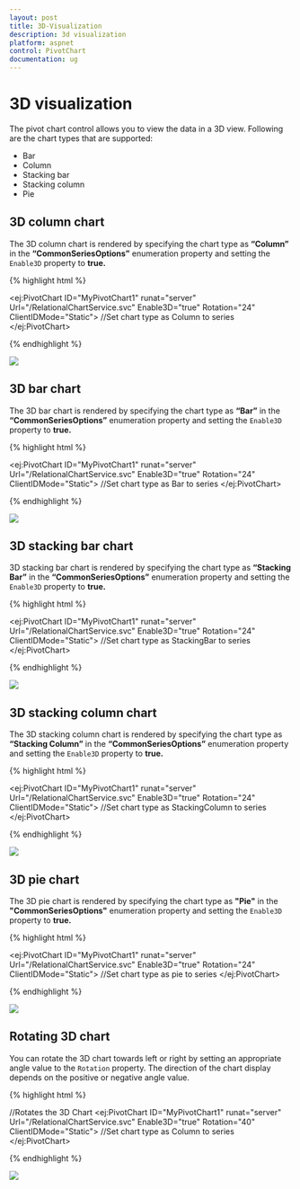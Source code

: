 ```yaml
---
layout: post
title: 3D-Visualization
description: 3d visualization
platform: aspnet
control: PivotChart
documentation: ug
---
```


# 3D visualization

The pivot chart control allows you to view the data in a 3D view. Following are the chart types that are supported:

* Bar
* Column
* Stacking bar
* Stacking column 
* Pie

## 3D column chart

The 3D column chart is rendered by specifying the chart type as **“Column”** in the **“CommonSeriesOptions”** enumeration property and setting the `Enable3D` property to **true.**

{% highlight html %}

<ej:PivotChart ID="MyPivotChart1" runat="server" Url="/RelationalChartService.svc" Enable3D="true" Rotation="24" ClientIDMode="Static">
    //Set chart type as Column to series
    <CommonSeriesOptions Type="Column" />
    <Size Width="100%" Height="460px"></Size>
</ej:PivotChart>

{% endhighlight %}

![](3D-Visualization_images/column3d.png)

## 3D bar chart

The 3D bar chart is rendered by specifying the chart type as **“Bar”** in the **“CommonSeriesOptions”** enumeration property and setting the `Enable3D` property to **true.**

{% highlight html %}

<ej:PivotChart ID="MyPivotChart1" runat="server" Url="/RelationalChartService.svc" Enable3D="true" Rotation="24" ClientIDMode="Static">
    //Set chart type as Bar to series
    <CommonSeriesOptions Type="Bar" />
    <Size Width="100%" Height="460px"></Size>
</ej:PivotChart>

{% endhighlight %}

![](3D-Visualization_images/bar3d.png)

## 3D stacking bar chart

3D stacking bar chart is rendered by specifying the chart type as **“Stacking Bar”** in the **“CommonSeriesOptions”** enumeration property and setting the `Enable3D` property to **true.**

{% highlight html %}

<ej:PivotChart ID="MyPivotChart1" runat="server" Url="/RelationalChartService.svc" Enable3D="true" Rotation="24" ClientIDMode="Static">
    //Set chart type as StackingBar to series
    <CommonSeriesOptions Type="StackingBar" />
    <Size Width="100%" Height="460px"></Size>
</ej:PivotChart>

{% endhighlight %}

![](3D-Visualization_images/stackingbar3d.png)

## 3D stacking column chart

The 3D stacking column chart is rendered by specifying the chart type as **“Stacking Column”** in the **“CommonSeriesOptions”** enumeration property and setting the `Enable3D` property to **true.**

{% highlight html %}

<ej:PivotChart ID="MyPivotChart1" runat="server" Url="/RelationalChartService.svc" Enable3D="true" Rotation="24" ClientIDMode="Static">
    //Set chart type as StackingColumn to series
    <CommonSeriesOptions Type="StackingColumn" />
    <Size Width="100%" Height="460px"></Size>
</ej:PivotChart>

{% endhighlight %}

![](3D-Visualization_images/stackingcolumn3d.png)

## 3D pie chart

The 3D pie chart is rendered by specifying the chart type as **"Pie"** in the **"CommonSeriesOptions"** enumeration property and setting the `Enable3D` property to **true.**

{% highlight html %}

<ej:PivotChart ID="MyPivotChart1" runat="server" Url="/RelationalChartService.svc" Enable3D="true" Rotation="24" ClientIDMode="Static">
    //Set chart type as pie to series
    <CommonSeriesOptions Type="Pie" />
    <Size Width="100%" Height="460px"></Size>
</ej:PivotChart>

{% endhighlight %}   

![](3D-Visualization_images/pie3d.png)

## Rotating 3D chart

You can rotate the 3D chart towards left or right by setting an appropriate angle value to the `Rotation` property. The direction of the chart display depends on the positive or negative angle value.

{% highlight html %}

//Rotates the 3D Chart 
<ej:PivotChart ID="MyPivotChart1" runat="server" Url="/RelationalChartService.svc"  Enable3D="true" Rotation="40" ClientIDMode="Static">
    //Set chart type as Column to series
    <CommonSeriesOptions Type="Column" />
    <Size Width="100%" Height="460px"></Size>
 </ej:PivotChart>

{% endhighlight %} 

![](3D-Visualization_images/rotation3d.png)
 
 